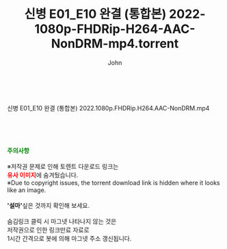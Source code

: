 ﻿---
layout: post
title:  "신병 E01_E10 완결 (통합본) 2022-1080p-FHDRip-H264-AAC-NonDRM-mp4.torrent"
author: John
categories: [ 영화 ]
tags: [  ]
image:  
description: "신병 E01_E10 완결 (통합본) 2022-1080p-FHDRip-H264-AAC-NonDRM-mp4 torrent 정보 공유"
toc: true
toc_sticky: true
---

<br>
<div class="view-img">
<a class="view_image" href="http://torrentmobile61.com/bbs/view_image.php?fn=%2Fdata%2Ffile%2Fmovie%2F2345985351_Jp6xrN5M_7045fe3540b80c4f03f7d2f88e0d375d80f5e944.jpg" target="_blank"><img alt="" class="img-tag" content="http://torrentmobile61.com/data/file/movie/2345985351_Jp6xrN5M_7045fe3540b80c4f03f7d2f88e0d375d80f5e944.jpg" itemprop="image" src="http://torrentmobile61.com/data/file/movie/2345985351_Jp6xrN5M_7045fe3540b80c4f03f7d2f88e0d375d80f5e944.jpg"/></a><a class="view_image" href="http://torrentmobile61.com/bbs/view_image.php?fn=%2Fdata%2Ffile%2Fmovie%2F2345985351_reKxEhRk_e4ea43daa41352abe3232a85c3de8460afd2c4a1.jpg" target="_blank"><img alt="" class="img-tag" content="http://torrentmobile61.com/data/file/movie/2345985351_reKxEhRk_e4ea43daa41352abe3232a85c3de8460afd2c4a1.jpg" itemprop="image" src="http://torrentmobile61.com/data/file/movie/2345985351_reKxEhRk_e4ea43daa41352abe3232a85c3de8460afd2c4a1.jpg"/></a></div><div class="view-content" itemprop="description">
<p>신병 E01_E10 완결 (통합본) 2022.1080p.FHDRip.H264.AAC-NonDRM.mp4<br/></p> </div>
    
<br><br><br>
<p data-ke-size="size16"><b><span style="color: green;">주의사항</span></b><br /><br />※저작권 문제로 인해 토렌트 다운로드 링크는<br /><b><span style="color: red;">유사 이미지</span></b>에 숨겨뒀습니다.<br />※Due to copyright issues, the torrent download link is hidden where it looks like an image.<br /><br /><b>'설마'</b>싶은 것까지 확인해 보세요.<br /><br />숨김링크 클릭 시 마그넷 나타나지 않는 것은<br />저작권으로 인한 링크만료 자료로<br />1시간 간격으로 봇에 의해 마그넷 주소 갱신됩니다.</p>
